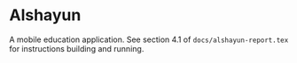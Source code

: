 # Alshayun

A mobile education application. See section 4.1 of `docs/alshayun-report.tex`
for instructions building and running.
